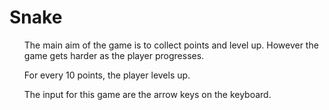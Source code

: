 <h1>Snake </h1>

<ul>
The main aim of the game is to collect points and level up. However the game gets harder as the player progresses. </ul>
<ul>
For every 10 points, the player levels up.
</ul>
<ul>
The input for this game are the arrow keys on the keyboard. </ul>

